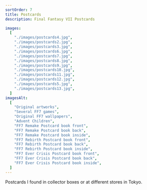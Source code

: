 ```yaml
---
sortOrder: 7
title: Postcards
description: Final Fantasy VII Postcards

images:
  [
    "./images/postcards4.jpg",
    "./images/postcards2.jpg",
    "./images/postcards3.jpg",
    "./images/postcards6.jpg",
    "./images/postcards7.jpg",
    "./images/postcards8.jpg",
    "./images/postcards9.jpg",
    "./images/postcards10.jpg",
    "./images/postcards11.jpg",
    "./images/postcards12.jpg",
    "./images/postcards5.jpg",
    "./images/postcards13.jpg",
  ]
imagesAlt:
  [
    "Original artworks",
    "Several FF7 games",
    "Original FF7 wallpapers",
    "Advent Children",
    "FF7 Remake Postcard book front",
    "FF7 Remake Postcard book back",
    "FF7 Remake Postcard book inside",
    "FF7 Rebirth Postcard book front",
    "FF7 Rebirth Postcard book back",
    "FF7 Rebirth Postcard book inside",
    "FF7 Ever Crisis Postcard book front",
    "FF7 Ever Crisis Postcard book back",
    "FF7 Ever Crisis Postcard book inside",
  ]
---
```


Postcards I found in collector boxes or at different stores in Tokyo.
